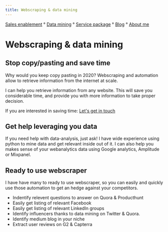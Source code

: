 ```yaml
---
title: Webscraping & data mining
---
```

[Sales enablement](index.md) ° [Data mining](webscraping.md) ° [Service package](package.md) ° [Blog](blog.md) ° [About me](https://www.linkedin.com/in/fabian-maume-409b1830/?locale=en_US)

Webscraping & data mining
=====

## Stop copy/pasting and save time
Why would you keep copy pasting in 2020? Webscraping and automation allow to retrieve information from the internet at scale.

I can help you retrieve information from any website. This will save you considerable time, and provide you with more information to take proper decision.

If you are interested in saving time: [Let's get in touch](https://calendly.com/growth-hack/)

## Get help leveraging you data
If you need help with data-analysis, just ask! I have wide experience using python to mine data and get relevant inside out of it. 
I can also help you makes sense of your webanalytics data using Google analytics, Amplitude or Mixpanel.


## Ready to use webscraper
I have have many to ready to use webscraper, so you can easily and quickly use those automation to get an hedge against your competitors. 
-  Indentify relevent questions to answer on Quora & Producthunt
-  Easily get listing of relevant Facebook 
-  Easily get listing of relevant LinkedIn groups
-  Identify influencers thanks to data mining on Twitter & Quora.
-  Identify medium blog in your niche
-  Extract user reviews on G2 & Capterra
